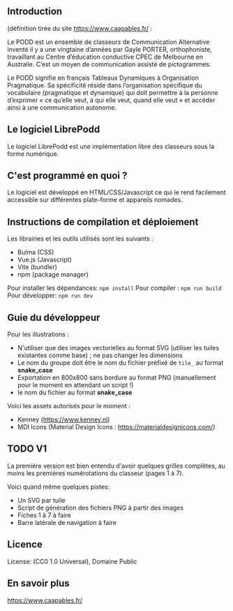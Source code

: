 Introduction
--------------

(définition tirée du site https://www.caapables.fr/ :

Le PODD est un ensemble de classeurs de Communication Alternative inventé il y a une vingtaine d’années par Gayle PORTER, orthophoniste, travaillant au Centre d’éducation conductive CPEC de Melbourne en Australie. C’est un moyen de communication assisté de pictogrammes.

Le PODD signifie en français Tableaux Dynamiques à Organisation Pragmatique. Sa spécificité réside dans l’organisation spécifique du vocabulaire (pragmatique et dynamique) qui doit permettre à la personne d’exprimer « ce qu’elle veut, à qui elle veut, quand elle veut » et accéder ainsi à une communication autonome.

Le logiciel LibrePodd
---------------------

Le logiciel LibrePodd est une implémentation libre des classeurs sous la forme numérique.


C'est programmé en quoi ?
--------------------------

Le logiciel est développé en HTML/CSS/Javascript ce qui le rend facilement accessible sur différentes plate-forme et appareils nomades.


Instructions de compilation et déploiement
--------------------------------------------

Les librairies et les outils utilisés sont les suivants :
- Bulma (CSS)
- Vue.js (Javascript)
- Vite (bundler)
- npm (package manager)

Pour installer les dépendances: `npm install`
Pour compiler : `npm run build`
Pour développer: `npm run dev`

Guie du développeur
--------------------

Pour les illustrations :
- N'utiliser que des images vectorielles au format SVG (utiliser les tuiles existantes comme base) ; ne pas changer les dimensions
- Le nom du groupe doit être le nom du fichier préfixé de `tile_` au format **snake_case**
- Exportation en 800x800 sans bordure au format PNG (manuellement pour le moment en attendant un script !)
- le nom du fichier au format **snake_case**

Voici les assets autorisés pour le moment :
- Kenney (https://www.kenney.nl)
- MDI Icons (Material Design Icons : https://materialdesignicons.com/)


TODO V1
---------

La première version est bien entendu d'avoir quelques grilles complètes, au moins les premières numérotations du classeur (pages 1 à 7).

Voici quand même quelques pistes:

- Un SVG par tuile
- Script de génération des fichiers PNG à partir des images
- Fiches 1 à 7 à faire
- Barre latérale de navigation à faire

Licence
--------

License: (CC0 1.0 Universal), Domaine Public


En savoir plus
---------------

https://www.caapables.fr/

